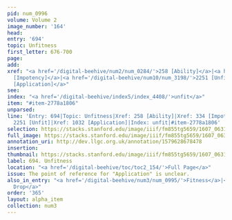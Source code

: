 ```yaml
---
pid: num_0996
volume: Volume 2
image_number: '164'
head:
entry: '694'
topic: Unfitness
first_letter: 676-700
page:
add:
xref: "<a href='/digital-beehive/num2/num_0284/'>258 [Ability]</a>|<a href='/digital-beehive/num2/num_0387/'>334
  [Impotency]</a>|<a href='/digital-beehive/num10/num_3198/'>2251 [Unfit]</a>|<a href='/digital-beehive/num5/num_1379/'>1032
  [Application]</a>"
see:
index: "<a href='/digital-beehive/index5/index_4408/'>unfit</a>"
item: "#item-2778a1806"
unparsed:
line: 'Entry: 694|Topic: Unfitness|Xref: 258 [Ability]|Xref: 334 [Impotency]|Xref:
  2251 [Unfit]|Xref: 1032 [Application]|Index: unfit|#item-2778a1806'
selection: https://stacks.stanford.edu/image/iiif/fm855tg5659/1607_0631/942,3466,2790,295/full/0/default.jpg
full_image: https://stacks.stanford.edu/image/iiif/fm855tg5659/1607_0631/full/full/0/default.jpg
annotation_uri: http://dev.llgc.org.uk/annotation/1579628678478
insertion:
thumbnail: https://stacks.stanford.edu/image/iiif/fm855tg5659/1607_0631/942,3466,600,180/250,/0/default.jpg
label: 694. Unfitness
location: "<a href='/digital-beehive/toc/toc2_154/'>Full Page</a>"
issue: The point of reference for "Application" is unclear.
also_in_entry: "<a href='/digital-beehive/num3/num_0995/'>Fitness</a>|<a href='/digital-beehive/num3/num_0997/'>a
  Drop</a>"
order: '365'
layout: alpha_item
collection: num3
---
```

